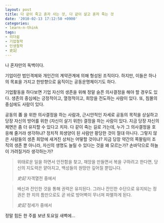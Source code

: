 ```yaml
---
layout: post
title: 다 같이 죽고 혼자 사는 것, 다 같이 살고 혼자 죽는 것
date: '2010-02-13 17:12:50 +0900'
categories:
- learn-n-think
tags:
- 리더쉽
- 기업철학
- 인생철학
- 史記
---
```


나 혼자만의 독백이다.

기업이란 법인격체와 개인간의 계약관계에 의해 형성된 조직이다. 하지만, 이들은 하나의 목표을 가지고 한방향으로 움직이는 공동운명체이기도 하다.

기업활동을 하다보면 기업 자신의 생존을 위해 정말 슬픈 의사결정을 해야 할 경우도 있다. 생존의 중심에는 긍정적이고, 열정적이고, 희망을 전도하는 사람이 있다. 또, 침몰의 중심에도 사람이 있다.

공동의 善 을 위한 의사결정을 하는 사람과, 근시안적인 자세로 공동의 목적을 상실하고 당장 자신의 방어를 위한 (자신이 살기 위한) 결정을 하는 사람이 있다. 지금 당장 자신의 체면은 좀 더 유지할 수 있다고 치자. 다 같이 죽는 길로 가는데, 누가 그 의사결정을 호응해 줄거랴 생각하냐? 정치적 희생양이 된 사람만 황당한 것이 절대 아니다. 그렇지 않은 사람들의 생존 희망에 새겨진 상처는 어떻할 것이냐? 지금 당장 약간의 쪽팔림이 조직의 생존 뿐 아니라, 자신의 생명도 늘릴 수 있다는 것을 왜 모르는가? 손바닥으로 하늘이 가려질거라 생각하는가?

> 위태로운 일을 하면서 안전함을 찾고, 재앙을 만들면서 복을 구하려고 한다면, 당신의 지도력은 얕아지고, 백성들의 원망만 깊어질 뿐입니다.
> <footer><cite>史記</cite> 자객열전 중에서</footer>

> 배신과 잔인한 것을 통해 권력은 유지된다. 그러나 잔인한 수단으로 유지되는 정권은 한 치의 틈만으로도 곧 바로 방어벽이 무너져 파멸하게 된다.
> <footer><cite>史記</cite> 정세가 중에서</footer>

정말 힘든 한 주를 보낸 토요일 새벽에...
